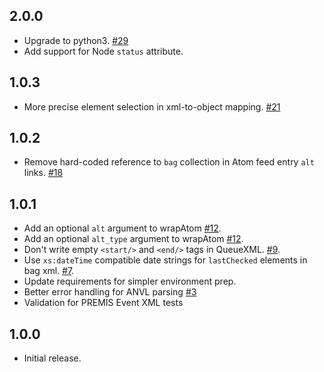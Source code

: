 2.0.0
-----
* Upgrade to python3. [#29](https://github.com/unt-libraries/codalib/issues/29)
* Add support for Node `status` attribute.

1.0.3
-----

* More precise element selection in xml-to-object mapping. [#21](https://github.com/unt-libraries/codalib/issues/21)

1.0.2
-----

* Remove hard-coded reference to `bag` collection in Atom feed entry `alt` links. [#18](https://github.com/unt-libraries/codalib/issues/18)

1.0.1
-----

* Add an optional `alt` argument to wrapAtom [#12](https://github.com/unt-libraries/codalib/issues/12).
* Add an optional `alt_type` argument to wrapAtom [#12](https://github.com/unt-libraries/codalib/issues/12).
* Don't write empty `<start/>` and `<end/>` tags in QueueXML. [#9](https://github.com/unt-libraries/codalib/issues/9).
* Use `xs:dateTime` compatible date strings for `lastChecked` elements in bag xml. [#7](https://github.com/unt-libraries/codalib/issues/7).
* Update requirements for simpler environment prep.
* Better error handling for ANVL parsing [#3](http://github.com/unt-libraries/codalib/issues/3)
* Validation for PREMIS Event XML tests


1.0.0
-----

* Initial release.
